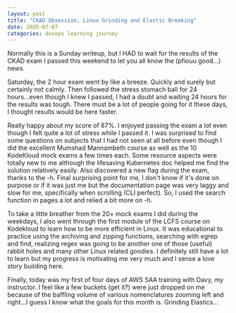 ```yaml
---
layout: post
title: "CKAD Obsession, Linux Grinding and Elastic Breaking"
date: 2025-07-07
categories: devops learning journey
---
```


Normally this is a Sunday writeup, but I HAD to wait for the results of the CKAD exam I passed this weekend to let you all know the (pfiouu good…) news.

Saturday, the 2 hour exam went by like a breeze. Quickly and surely but certainly not calmly. Then followed the stress stomach ball for 24 hours...even though I knew I passed, I had a doubt and waiting 24 hours for the results was tough. There must be a lot of people going for it these days, I thought results would be here faster.

Really happy about my score of 87%. I enjoyed passing the exam a lot even though I felt quite a lot of stress while I passed it. I was surprised to find some questions on subjects that I had not seen at all before even though I did the excellent Mumshad Mannambeth course as well as the 10 KodeKloud mock exams a few times each. Some resource aspects were totally new to me although the lifesaving Kubernetes doc helped me find the solution relatively easily. Also discovered a new flag during the exam, thanks to the -h. Final surprising point for me, I don't know if it's done on purpose or if it was just me but the documentation page was very laggy and slow for me, specifically when scrolling (CLI perfect). So, I used the search function in pages a lot and relied a bit more on -h.

To take a little breather from the 20+ mock exams I did during the weekdays, I also went through the first module of the LCFS course on Kodekloud to learn how to be more efficient in Linux. It was educational to practice using the archiving and zipping functions, searching with egrep and find, realizing regex was going to be another one of those (useful) rabbit holes and many other Linux related goodies. I definitely still have a lot to learn but my progress is motivating me very much and I sense a love story building here.

Finally, today was my first of four days of AWS SAA training with Davy, my instructor. I feel like a few buckets (get it?) were just dropped on me because of the baffling volume of various nomenclatures zooming left and right…I guess I know what the goals for this month is. Grinding Elastics…
